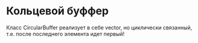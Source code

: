 **Кольцевой буффер**
====================
Класс CircularBuffer<T> реализует в себе vector<T>, но циклически связанный, т.е. после последнего элемента идет первый!
